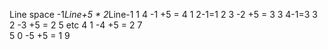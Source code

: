 Line	space	-1*Line+5	*	2*Line-1
1	4	-1  +5 = 4	1	2-1=1
2	3	-2  +5 = 3	3	4-1=3
3	2	-3  +5 = 2	5	etc
4	1	-4  +5 = 2	7	
5	0	-5  +5 = 1	9	